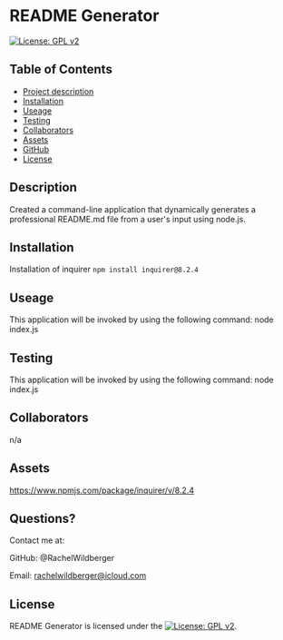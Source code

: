 
  # README Generator

  [![License: GPL v2](https://img.shields.io/badge/License-GPL_v2-blue.svg)](https://www.gnu.org/licenses/old-licenses/gpl-2.0.en.html)

  ## Table of Contents
  - [Project description](#Description)
  - [Installation](#Installation)
  - [Useage](#useage)
  - [Testing](#testing)
  - [Collaborators](#collaborators)
  - [Assets](#assets)
  - [GitHub](#github)
  - [License](#license)

  ## Description 
  Created a command-line application that dynamically generates a professional README.md file from a user's input using node.js. 
  
  ## Installation
  Installation of inquirer ``npm install inquirer@8.2.4`` 
  
  ## Useage 
  This application will be invoked by using the following command: node index.js  

  ## Testing 
  This application will be invoked by using the following command: node index.js  
  
  ## Collaborators 
  n/a 
  
  ## Assets 
  https://www.npmjs.com/package/inquirer/v/8.2.4 
  
  ## Questions?
  Contact me at:

  GitHub: @RachelWildberger 

  Email: rachelwildberger@icloud.com
  
  ## License 
  README Generator is licensed under the [![License: GPL v2](https://img.shields.io/badge/License-GPL_v2-blue.svg)](https://www.gnu.org/licenses/old-licenses/gpl-2.0.en.html).



